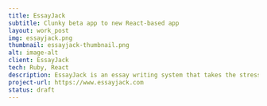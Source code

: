 ```yaml
---
title: EssayJack
subtitle: Clunky beta app to new React-based app
layout: work_post
img: essayjack.png
thumbnail: essayjack-thumbnail.png
alt: image-alt
client: EssayJack
tech: Ruby, React
description: EssayJack is an essay writing system that takes the stress out of essay-writing. The Rapid River team inherited a clunky beta app and was tasked with transforming it into a sleak, modern, React frontend.
project-url: https://www.essayjack.com
status: draft
---
```


